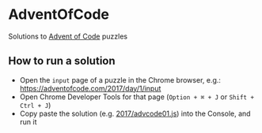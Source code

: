 # AdventOfCode
Solutions to [Advent of Code](https://adventofcode.com/) puzzles

## How to run a solution

- Open the `input` page of a puzzle in the Chrome browser, e.g.: https://adventofcode.com/2017/day/1/input
- Open Chrome Developer Tools for that page (`Option + ⌘ + J` or `Shift + Ctrl + J`)
- Copy paste the solution (e.g. [2017/advcode01.js](https://github.com/aaafwd/AdventOfCode/blob/master/2017/advcode01.js)) into the Console, and run it
